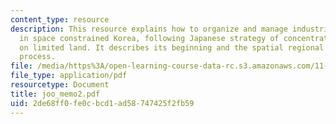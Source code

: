 ```yaml
---
content_type: resource
description: This resource explains how to organize and manage industrial activities
  in space constrained Korea, following Japanese strategy of concentrating resources
  on limited land. It describes its beginning and the spatial regional development
  process.
file: /media/https%3A/open-learning-course-data-rc.s3.amazonaws.com/11-489-the-growth-and-spatial-structure-of-cities-fall-2005/2de68ff0fe0cbcd1ad58747425f2fb59_joo_memo2.pdf
file_type: application/pdf
resourcetype: Document
title: joo_memo2.pdf
uid: 2de68ff0-fe0c-bcd1-ad58-747425f2fb59
---
```

